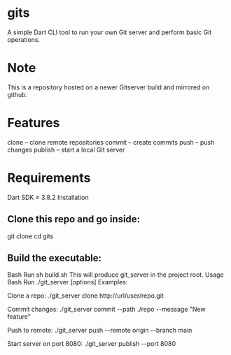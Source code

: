 # gits
A simple Dart CLI tool to run your own Git server and perform basic Git operations.

# Note
This is a repository hosted on a newer Gitserver build and mirrored on github.

# Features
clone – clone remote repositories
commit – create commits
push – push changes
publish – start a local Git server

# Requirements
Dart SDK ≥ 3.8.2
Installation
## Clone this repo and go inside:
git clone <your-repo-URL>
cd gits
## Build the executable:
Bash
Run
sh build.sh
This will produce git_server in the project root.
Usage
Bash
Run
./git_server <command> [options]
Examples:

Clone a repo:
./git_server clone http://url/user/repo.git

Commit changes:
./git_server commit --path ./repo --message "New feature"

Push to remote:
./git_server push --remote origin --branch main

Start server on port 8080:
./git_server publish --port 8080
